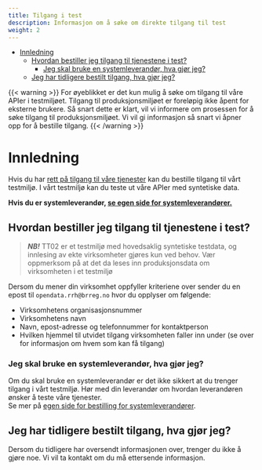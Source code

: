 ```yaml
---
title: Tilgang i test
description: Informasjon om å søke om direkte tilgang til test
weight: 2
---
```

<!-- TOC -->
* [Innledning](#innledning)
  * [Hvordan bestiller jeg tilgang til tjenestene i test?](#hvordan-bestiller-jeg-tilgang-til-tjenestene-i-test)
    * [Jeg skal bruke en systemleverandør, hva gjør jeg?](#jeg-skal-bruke-en-systemleverandør-hva-gjør-jeg)
  * [Jeg har tidligere bestilt tilgang, hva gjør jeg?](#jeg-har-tidligere-bestilt-tilgang-hva-gjør-jeg)
<!-- TOC -->

{{< warning >}}
For øyeblikket er det kun mulig å søke om tilgang til våre APIer i testmiljøet. Tilgang til produksjonsmiljøet er foreløpig ikke åpent for eksterne brukere. Så snart dette er klart, vil vi informere om prosessen for å søke tilgang til produksjonsmiljøet. Vi vil gi informasjon så snart vi åpner opp for å bestille tilgang.
{{< /warning >}}

# Innledning
Hvis du har [rett på tilgang til våre tjenester](../hvem-kan-faa-tilgang) kan du bestille tilgang til vårt testmiljø. I vårt testmiljø kan du teste ut våre APIer med syntetiske data.

**Hvis du er systemleverandør, [se egen side for systemleverandører.](../tilgang-for-systemleverandoerer-i-test)**


## Hvordan bestiller jeg tilgang til tjenestene i test?
> **_NB!_** TT02 er et testmiljø med hovedsaklig syntetiske testdata, og innlesing av ekte virksomheter gjøres kun ved
> behov. Vær oppmerksom på at det da leses inn produksjonsdata om virksomheten i et testmiljø

Dersom du mener din virksomhet oppfyller kriteriene over sender du en epost til `opendata.rrh@brreg.no` hvor du
opplyser om følgende:

* Virksomhetens organisasjonsnummer
* Virksomhetens navn
* Navn, epost-adresse og telefonnummer for kontaktperson
* Hvilken hjemmel til utvidet tilgang virksomheten faller inn under (se over for informasjon om hvem som kan få tilgang)


### Jeg skal bruke en systemleverandør, hva gjør jeg?
Om du skal bruke en systemleverandør er det ikke sikkert at du trenger tilgang i vårt testmiljø. Hør med din leverandør om hvordan leverandøren ønsker å teste våre tjenester.  
Se mer på [egen side for bestilling for systemleverandører](../tilgang-for-systemleverandoerer-i-test).

## Jeg har tidligere bestilt tilgang, hva gjør jeg?
Dersom du tidligere har oversendt informasjonen over, trenger du ikke å gjøre noe. Vi vil ta kontakt om du må ettersende informasjon.